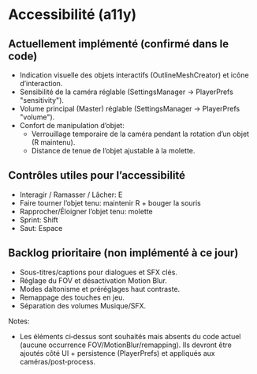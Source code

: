 # Accessibilité (a11y)

## Actuellement implémenté (confirmé dans le code)
- Indication visuelle des objets interactifs (OutlineMeshCreator) et icône d’interaction.
- Sensibilité de la caméra réglable (SettingsManager → PlayerPrefs "sensitivity").
- Volume principal (Master) réglable (SettingsManager → PlayerPrefs "volume").
- Confort de manipulation d’objet:
  - Verrouillage temporaire de la caméra pendant la rotation d’un objet (R maintenu).
  - Distance de tenue de l’objet ajustable à la molette.

## Contrôles utiles pour l’accessibilité
- Interagir / Ramasser / Lâcher: E
- Faire tourner l’objet tenu: maintenir R + bouger la souris
- Rapprocher/Éloigner l’objet tenu: molette
- Sprint: Shift
- Saut: Espace

## Backlog prioritaire (non implémenté à ce jour)
- Sous-titres/captions pour dialogues et SFX clés.
- Réglage du FOV et désactivation Motion Blur.
- Modes daltonisme et préréglages haut contraste.
- Remappage des touches en jeu.
- Séparation des volumes Musique/SFX.

Notes:
- Les éléments ci‑dessus sont souhaités mais absents du code actuel (aucune occurrence FOV/MotionBlur/remapping). Ils devront être ajoutés côté UI + persistence (PlayerPrefs) et appliqués aux caméras/post‑process.
